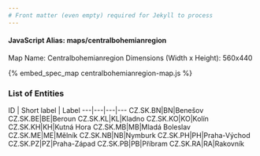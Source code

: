```yaml
---
# Front matter (even empty) required for Jekyll to process
---
```


#### JavaScript Alias: maps/centralbohemianregion

Map Name: Centralbohemianregion
Dimensions (Width x Height): 560x440



{% embed_spec_map centralbohemianregion-map.js %}

### List of Entities

ID | Short label | Label
---|---|---|---
CZ.SK.BN|BN|Benešov
CZ.SK.BE|BE|Beroun
CZ.SK.KL|KL|Kladno
CZ.SK.KO|KO|Kolín
CZ.SK.KH|KH|Kutná Hora
CZ.SK.MB|MB|Mladá Boleslav
CZ.SK.ME|ME|Mělník
CZ.SK.NB|NB|Nymburk
CZ.SK.PH|PH|Praha-Východ
CZ.SK.PZ|PZ|Praha-Západ
CZ.SK.PB|PB|Příbram
CZ.SK.RA|RA|Rakovník

